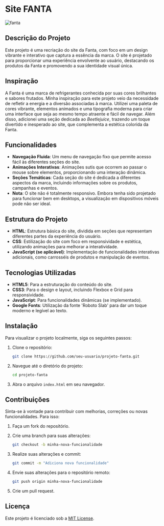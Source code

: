 # Site FANTA

![fanta](https://github.com/user-attachments/assets/e6456509-ca64-4323-bf82-21c4a88ee1f1)


## Descrição do Projeto

Este projeto é uma recriação do site da Fanta, com foco em um design vibrante e interativo que captura a essência da marca. O site é projetado para proporcionar uma experiência envolvente ao usuário, destacando os produtos da Fanta e promovendo a sua identidade visual única.

## Inspiração

A Fanta é uma marca de refrigerantes conhecida por suas cores brilhantes e sabores frutados. Minha inspiração para este projeto veio da necessidade de refletir a energia e a diversão associadas à marca. Utilizei uma paleta de cores vibrante, elementos animados e uma tipografia moderna para criar uma interface que seja ao mesmo tempo atraente e fácil de navegar. Além disso, adicionei uma seção dedicada ao *Beetlejuice*, trazendo um toque divertido e inesperado ao site, que complementa a estética colorida da Fanta.

## Funcionalidades

- **Navegação Fluida**: Um menu de navegação fixo que permite acesso fácil às diferentes seções do site.
- **Animações Interativas**: Animações sutis que ocorrem ao passar o mouse sobre elementos, proporcionando uma interação dinâmica.
- **Seções Temáticas**: Cada seção do site é dedicada a diferentes aspectos da marca, incluindo informações sobre os produtos, campanhas e eventos.
- **Nota**: O site não é totalmente responsivo. Embora tenha sido projetado para funcionar bem em desktops, a visualização em dispositivos móveis pode não ser ideal.

## Estrutura do Projeto

- **HTML**: Estrutura básica do site, dividida em seções que representam diferentes partes da experiência do usuário.
- **CSS**: Estilização do site com foco em responsividade e estética, utilizando animações para melhorar a interatividade.
- **JavaScript (se aplicável)**: Implementação de funcionalidades interativas adicionais, como carrosséis de produtos e manipulação de eventos.

## Tecnologias Utilizadas

- **HTML5**: Para a estruturação do conteúdo do site.
- **CSS3**: Para o design e layout, incluindo Flexbox e Grid para responsividade.
- **JavaScript**: Para funcionalidades dinâmicas (se implementado).
- **Google Fonts**: Utilização da fonte 'Roboto Slab' para dar um toque moderno e legível ao texto.

## Instalação

Para visualizar o projeto localmente, siga os seguintes passos:

1. Clone o repositório:
   ```bash
   git clone https://github.com/seu-usuario/projeto-fanta.git
   ```
   
2. Navegue até o diretório do projeto:
   ```bash
   cd projeto-fanta
   ```

3. Abra o arquivo `index.html` em seu navegador.

## Contribuições

Sinta-se à vontade para contribuir com melhorias, correções ou novas funcionalidades. Para isso:

1. Faça um fork do repositório.
2. Crie uma branch para suas alterações:
   ```bash
   git checkout -b minha-nova-funcionalidade
   ```
3. Realize suas alterações e commit:
   ```bash
   git commit -m "Adiciona nova funcionalidade"
   ```
4. Envie suas alterações para o repositório remoto:
   ```bash
   git push origin minha-nova-funcionalidade
   ```

5. Crie um pull request.

## Licença

Este projeto é licenciado sob a [MIT License](LICENSE).

